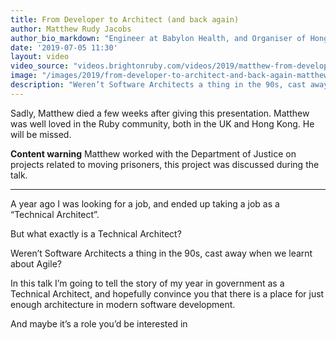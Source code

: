 ```yaml
---
title: From Developer to Architect (and back again)
author: Matthew Rudy Jacobs
author_bio_markdown: "Engineer at Babylon Health, and Organiser of Hong Kong Code Conf."
date: '2019-07-05 11:30'
layout: video
video_source: "videos.brightonruby.com/videos/2019/matthew-from-developer-to-architect-and-back-again.mp4"
image: "/images/2019/from-developer-to-architect-and-back-again-matthew-rudy-jacobs.jpg"
description: "Weren’t Software Architects a thing in the 90s, cast away when we learnt about Agile?"
---
```


Sadly, Matthew died a few weeks after giving this presentation. Matthew was well loved in the Ruby community, both in the UK and Hong Kong. He will be missed.

**Content warning** Matthew worked with the Department of Justice on projects related to moving prisoners, this project was discussed during the talk.

-----

A year ago I was looking for a job, and ended up taking a job as a “Technical Architect”.

But what exactly is a Technical Architect?

Weren’t Software Architects a thing in the 90s, cast away when we learnt about Agile?

In this talk I’m going to tell the story of my year in government as a Technical Architect, and hopefully convince you that there is a place for just enough architecture in modern software development.

And maybe it’s a role you’d be interested in
